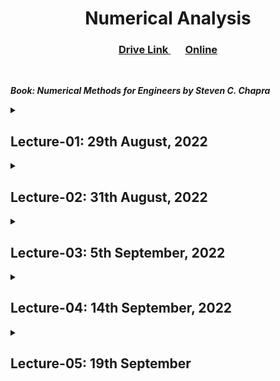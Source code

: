 <h1 align="center">Numerical Analysis</h1>

<h3 align="center"> 
  <a href="https://drive.google.com/drive/folders/1H0gzCqMc6RTRGk0Y4Bt01B_fKU_Ohs8p" title="Drive Link of NA"> <ins>Drive Link</ins> </a>
  &nbsp;&nbsp; &nbsp;&nbsp;
  <a href="https://nm.mathforcollege.com/" title="Website"><ins>Online</ins></a>
</h3> 

<br>

***Book: Numerical Methods for Engineers by Steven C. Chapra***

<details>
<summary><h2>Lecture-01: 29th August, 2022</h2></summary>

Exact solution cannot always be extracted. We need to be as precise as we can.<br>
Numerical analysis deals with approximate aolution. How much error(threshold value) will be accepted?

**Why use Numerical Methods?**
>- to solve problems that cannot be solved exactly
>- to solve problems that are intractable

**How to solve an engineering problem?**<br>
>Problem Description->Mathematical Model->Solution of Mathematical model->Using the solution

**Mathematical Model:** 
>Converting the problem into mathematics so that computer can help solve this problem.<br>

**Using the solution:** 
>Compare with existing solutions. 

*My note: Need to revise following courses-> Calculus, Linear Algebra, Statistics*

</details>

<details>
<summary><h2>Lecture-02: 31th August, 2022</h2></summary>

<details>
<summary><b>Why measure errors?</b></summary>

- to determine the accuracy of numerical results
- to develop stopping criteria for iterative algorithm
</details>

<details>
<summary><b>Error</b></summary>

- True error
- Relative true error
- Approximate error
- Relative approximate error
- Absolute relative approximate error (Used as a stopping criteria)
    - If |∈a|<=∈s where ∈s is a pre-specified tolerance, then no further iterations are necessary and the process is stopped.

</details>

<details>
<summary><b>Mathematical Procedure</b></summary>

- Nonlinear Equations
- Differentiation
- Simultaneous Linear Equations
- Curve Fitting
    - Interpolation
    - Regression
- Integration
- Ordinary Differential Equations
</details>

<details>
<summary><b>Advanced Mathematical Procedure</b></summary>

- Partial Differential Equations
- Optimization
- Fast Fourier Transforms
</details>

<details>
<summary><i>Software that can be used:</i></summary>

- Matlab
- Octave(free, light)
- Mathcad
- Maple
- Mathematica
</details>

</details>

<details>
<summary><h2>Lecture-03: 5th September, 2022</h2></summary>

<details><summary><b>Through Numerical Analysis, we can</b></summary>

>- find an approximate value
>- minimize error
>- theoretically stop iteration after fulfiling some criteria
</details>

```
f(x) = x^3 - 6x^2 + 11x - 6 = 0
f(1) = 0, f(2) = 0, f(3) = 0 //Points where roots are found, are Zero Funciton
We do not need numerical analysis here because we have found the exact solutions.
```

<details><summary><b>Root Finding Methods</b></summary>

- Bisetion Method
- Method of False Position
- Newton Raphson's Method
- Fixed Point Iteration Method
</details>

>Review proof of these methods. Math using calculator. Solution size is large. Step By Step following book.<br>
>If some digits after decimal point matches in consecutive iteration, terminate.

<details><summary><b>Bisection Method</b></summary>

<br>

>If a function ***f(x)*** is continuous between *a* and *b* and ***f(a).f(b) < 0*** (or ***f(a)*** and ***f(b)*** are of opposite sign), then there exist ***at least one root*** between *a* and *b*.

We can find only one root of ***f(x)*** within the interval ***[a, b]***.

[Bisection Method Root Finding Calculator](https://atozmath.com/CONM/Bisection.aspx)

Find the root of the following functions using bisection method:

1. ***f(x) = x^3 - 2x^2 - 4 = 0; a = 2, b = 3***
2. ***f(x) = x^3 + x^2 - 1 = 0; a = 0, b = 1***
3. ***f(x) = x^2 + sin(x) - 1 = 0; a = null, b = null***
</details>

</details>

<details>
<summary><h2>Lecture-04: 14th September, 2022</h2></summary>

**🎈False Position Method**

In the graph of a given funciton f(x), point1 (a, f(a)) & point2 (b, f(b)) makes a straight line.

<details>
<summary><b>Given two points, equation of straight line is:</b></summary> 

```
    (y-y1) / (y2-y1) = (x-x1) / (x2-x1) 
=>  (y-f(a)) / (f(b)-f(a)) = (x-a) / (b-a)
For(x0, 0) *//if this the root//*
    =>  (0-f(a)) / (f(b)-f(a)) = (x0-a) / (b-a)
    =>  (x0-a) (f(b)-f(a)) = -f(a) (b-a)
    =>  (x0-a) (f(b)-f(a)) = af(a)-bf(a)
    =>  x0 = a+ (af(a)-bf(a)) / (f(b)-f(a))
    =>  x0 = (af(b)-af(a)+af(a)-bf(a)) / (f(b)-f(a))
    =>  x0 = (af(b)-bf(a)) / (f(b)-f(a))
```

</details>

So, first approximate, x0 = (af(b)-bf(a)) / (f(b)-f(a))

If for x0, f(x0) equals to 0, we get desired root.

Else follow bisetion approach.

1. f(x0) * f(b) < 0
2. f(x0) * f(a) < 0

Need to select the correct one.

<details>
<summary><b>Find a real root of the equation: x^3 - 2x^2 - 4 = 0; a=2, b=3</b></summary>

```
f(a) = -4
f(b) = 5

1st approximate, x0 = (af(b)-bf(a)) / (f(b)-f(a)) = 2.4444
f(x0) = -1.34430727

Since, f(x0) * f(b) < 0
2nd approximate, x1 = (x0f(b) - bf(x0)) / (f(b) - f(x0)) = 2.562162102
f(x1) = -0.309588138

3rd approximation, x2 = (x1f(b) - bf(x1)) / (f(b) - f(x1)) = 2.587691337
f(x2) = -0.064732741
......
..... Need to write all the steps in exam! Calculating via calculator

12th approximationm x11 = (x10*f(b) - b*f(x10)) / (f(b) - f(x10)) = 2.594313012
```

</details>

**🎈Newton Raphson Method**

Starts with approximate value in order to find a value as close as root.

x1 = x0 + h *h is very small, tends to zero, can be pos or neg*

f(x1) = f(x0+h)

<details>
<summary><b>Expansion by Taylor's series:</b></summary> 

```
    f(x0) + h f`(x0) + h^2/2! f``(x0) + .... = 0
=>  f(x0) + hf`(x0) = 0 *Neglecting vlaues of higher derivatives, as they are very small*
=>  h = - (f(x0) / f`(x0)); f(x0) != 0 *if 0, then already got the soln*
```

</details>

So, 1st approximation, x1 = x0 - f(x0) / f`(x0)

Xn+1 = Xn - f(Xn) / f`(Xn); n = 0,1,2,3.....

*H.W. Geomteric Expansion; Derivative, slope related*

<details>
<summary><b>x^3-2x^2-4; a=2, b=3</b></summary>

```
X0 = 2.5 //using previous root finding methods.. Bisection: (a+b)/2 or from false position method

X1 = X0 - f(X0)/f`(X0) = 2.6

x2 = x1 - f(x1)/f`(x1) = 2.594331984
....
...

x5 = 2.594313016
```

</details>

*In Bisection method, approximate root swing both ways. But in False Position & Newton-Raphson method, in first approximation, we know in which side root is. less iteration.*

</details>

<details>
<summary><h2>Lecture-05: 19th September</h2></summary>

</details>
